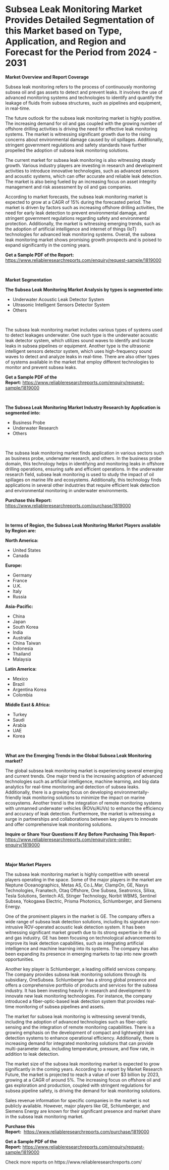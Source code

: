 <p><h1>Subsea Leak Monitoring Market Provides Detailed Segmentation of this Market based on Type, Application, and Region and Forecast for the Period from 2024 - 2031</h1></p><p><strong>Market Overview and Report Coverage</strong></p>
<p><p>Subsea leak monitoring refers to the process of continuously monitoring subsea oil and gas assets to detect and prevent leaks. It involves the use of advanced monitoring systems and technologies to identify and quantify the leakage of fluids from subsea structures, such as pipelines and equipment, in real-time.</p><p>The future outlook for the subsea leak monitoring market is highly positive. The increasing demand for oil and gas coupled with the growing number of offshore drilling activities is driving the need for effective leak monitoring systems. The market is witnessing significant growth due to the rising concerns about environmental damage caused by oil spillages. Additionally, stringent government regulations and safety standards have further propelled the adoption of subsea leak monitoring solutions.</p><p>The current market for subsea leak monitoring is also witnessing steady growth. Various industry players are investing in research and development activities to introduce innovative technologies, such as advanced sensors and acoustic systems, which can offer accurate and reliable leak detection. The market is also being fueled by an increasing focus on asset integrity management and risk assessment by oil and gas companies.</p><p>According to market forecasts, the subsea leak monitoring market is expected to grow at a CAGR of 15% during the forecasted period. The market is driven by factors such as increasing offshore drilling activities, the need for early leak detection to prevent environmental damage, and stringent government regulations regarding safety and environmental protection. Additionally, the market is witnessing emerging trends, such as the adoption of artificial intelligence and internet of things (IoT) technologies for advanced leak monitoring systems. Overall, the subsea leak monitoring market shows promising growth prospects and is poised to expand significantly in the coming years.</p></p>
<p><strong>Get a Sample PDF of the Report:</strong> <a href="https://www.reliableresearchreports.com/enquiry/request-sample/1819000">https://www.reliableresearchreports.com/enquiry/request-sample/1819000</a></p>
<p>&nbsp;</p>
<p><strong>Market Segmentation</strong></p>
<p><strong>The Subsea Leak Monitoring Market Analysis by types is segmented into:</strong></p>
<p><ul><li>Underwater Acoustic Leak Detector System</li><li>Ultrasonic Intelligent Sensors Detector System</li><li>Others</li></ul></p>
<p>&nbsp;</p>
<p><p>The subsea leak monitoring market includes various types of systems used to detect leakages underwater. One such type is the underwater acoustic leak detector system, which utilizes sound waves to identify and locate leaks in subsea pipelines or equipment. Another type is the ultrasonic intelligent sensors detector system, which uses high-frequency sound waves to detect and analyze leaks in real-time. There are also other types of systems available in the market that employ different technologies to monitor and prevent subsea leaks.</p></p>
<p><strong>Get a Sample PDF of the Report:</strong>&nbsp;<a href="https://www.reliableresearchreports.com/enquiry/request-sample/1819000">https://www.reliableresearchreports.com/enquiry/request-sample/1819000</a></p>
<p>&nbsp;</p>
<p><strong>The Subsea Leak Monitoring Market Industry Research by Application is segmented into:</strong></p>
<p><ul><li>Business Probe</li><li>Underwater Research</li><li>Others</li></ul></p>
<p>&nbsp;</p>
<p><p>The subsea leak monitoring market finds application in various sectors such as business probe, underwater research, and others. In the business probe domain, this technology helps in identifying and monitoring leaks in offshore drilling operations, ensuring safe and efficient operations. In the underwater research field, subsea leak monitoring is used to study the impact of oil spillages on marine life and ecosystems. Additionally, this technology finds applications in several other industries that require efficient leak detection and environmental monitoring in underwater environments.</p></p>
<p><strong>Purchase this Report:</strong>&nbsp; <a href="https://www.reliableresearchreports.com/purchase/1819000">https://www.reliableresearchreports.com/purchase/1819000</a></p>
<p>&nbsp;</p>
<p><strong>In terms of Region, the Subsea Leak Monitoring Market Players available by Region are:</strong></p>
<p>
    <p> <strong> North America: </strong>
        <ul>
            <li>United States</li>
            <li>Canada</li>
        </ul>
        </p> 
    <p> <strong> Europe: </strong>
        <ul>
            <li>Germany</li>
            <li>France</li>
            <li>U.K.</li>
            <li>Italy</li>
            <li>Russia</li>
        </ul>
        </p> 
    <p> <strong> Asia-Pacific: </strong>
        <ul>
            <li>China</li>
            <li>Japan</li>
            <li>South Korea</li>
            <li>India</li>
            <li>Australia</li>
            <li>China Taiwan</li>
            <li>Indonesia</li>
            <li>Thailand</li>
            <li>Malaysia</li>
        </ul>
        </p> 
    <p> <strong> Latin America: </strong>
        <ul>
            <li>Mexico</li>
            <li>Brazil</li>
            <li>Argentina Korea</li>
            <li>Colombia</li>
        </ul>
        </p> 
    <p> <strong> Middle East & Africa: </strong>
        <ul>
            <li>Turkey</li>
            <li>Saudi</li>
            <li>Arabia</li>
            <li>UAE</li>
            <li>Korea</li>
        </ul>
    </p>
    </p>
<p>&nbsp;</p>
<p><strong>What are the Emerging Trends in the Global Subsea Leak Monitoring market?</strong></p>
<p><p>The global subsea leak monitoring market is experiencing several emerging and current trends. One major trend is the increasing adoption of advanced technologies such as artificial intelligence, machine learning, and big data analytics for real-time monitoring and detection of subsea leaks. Additionally, there is a growing focus on developing environmentally-friendly leak monitoring solutions to minimize the impact on marine ecosystems. Another trend is the integration of remote monitoring systems with unmanned underwater vehicles (ROVs/AUVs) to enhance the efficiency and accuracy of leak detection. Furthermore, the market is witnessing a surge in partnerships and collaborations between key players to innovate and offer comprehensive leak monitoring solutions.</p></p>
<p><strong>Inquire or Share Your Questions If Any Before Purchasing This Report</strong>- <a href="https://www.reliableresearchreports.com/enquiry/pre-order-enquiry/1819000">https://www.reliableresearchreports.com/enquiry/pre-order-enquiry/1819000</a></p>
<p>&nbsp;</p>
<p><strong>Major Market Players</strong></p>
<p><p>The subsea leak monitoring market is highly competitive with several players operating in the space. Some of the major players in the market are Neptune Oceanographics, Metas AS, Co.L.Mar, ClampOn, GE, Naxys Technologies, Franatech, Otaq Offshore, One Subsea, Seatronics, Silixa, Tesla Solutions, Sentech AS, Stinger Technology, Norbit WBMS, Sentinel Subsea, Yokogawa Electric, Prisma Photonics, Schlumberger, and Siemens Energy.</p><p>One of the prominent players in the market is GE. The company offers a wide range of subsea leak detection solutions, including its signature non-intrusive ROV-operated acoustic leak detection system. It has been witnessing significant market growth due to its strong expertise in the oil and gas industry. GE has been focusing on technological advancements to improve its leak detection capabilities, such as integrating artificial intelligence and machine learning into its systems. The company has also been expanding its presence in emerging markets to tap into new growth opportunities.</p><p>Another key player is Schlumberger, a leading oilfield services company. The company provides subsea leak monitoring solutions through its subsidiary, OneSubsea. Schlumberger has a strong global presence and offers a comprehensive portfolio of products and services for the subsea industry. It has been investing heavily in research and development to innovate new leak monitoring technologies. For instance, the company introduced a fiber-optic-based leak detection system that provides real-time monitoring of subsea pipelines and assets.</p><p>The market for subsea leak monitoring is witnessing several trends, including the adoption of advanced technologies such as fiber-optic sensing and the integration of remote monitoring capabilities. There is a growing emphasis on the development of compact and lightweight leak detection systems to enhance operational efficiency. Additionally, there is increasing demand for integrated monitoring solutions that can provide multi-parameter data, including temperature, pressure, and flow rate, in addition to leak detection.</p><p>The market size of the subsea leak monitoring market is expected to grow significantly in the coming years. According to a report by Market Research Future, the market is projected to reach a value of over $3 billion by 2023, growing at a CAGR of around 5%. The increasing focus on offshore oil and gas exploration and production, coupled with stringent regulations for subsea pipeline safety, is driving the demand for leak monitoring solutions.</p><p>Sales revenue information for specific companies in the market is not publicly available. However, major players like GE, Schlumberger, and Siemens Energy are known for their significant presence and market share in the subsea leak monitoring market.</p></p>
<p><strong>Purchase this Report:</strong>&nbsp;&nbsp;<a href="https://www.reliableresearchreports.com/purchase/1819000">https://www.reliableresearchreports.com/purchase/1819000</a></p>
<p></p>
<p><strong>Get a Sample PDF of the Report:</strong>&nbsp;<a href="https://www.reliableresearchreports.com/enquiry/request-sample/1819000">https://www.reliableresearchreports.com/enquiry/request-sample/1819000</a></p>
<p>Check more reports on https://www.reliableresearchreports.com/</p>